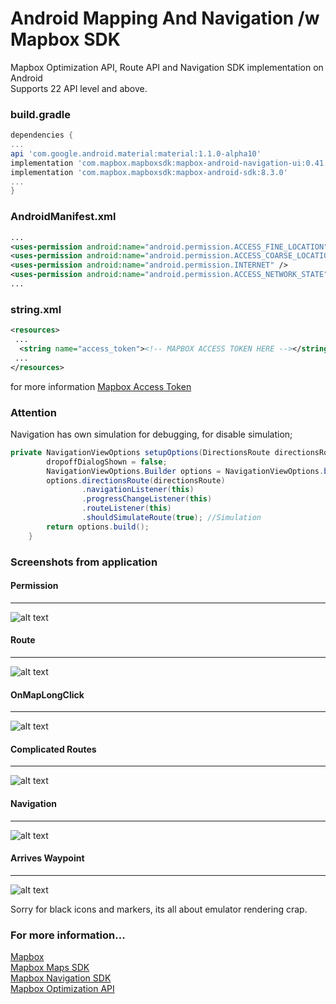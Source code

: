 # Android Mapping And Navigation /w Mapbox SDK

Mapbox Optimization API, Route API and Navigation SDK implementation on Android<br>
Supports 22 API level and above.

### build.gradle

```gradle
dependencies {
...
api 'com.google.android.material:material:1.1.0-alpha10'
implementation 'com.mapbox.mapboxsdk:mapbox-android-navigation-ui:0.41.0'
implementation 'com.mapbox.mapboxsdk:mapbox-android-sdk:8.3.0'
...
}
```

### AndroidManifest.xml
```xml
...
<uses-permission android:name="android.permission.ACCESS_FINE_LOCATION" /> 
<uses-permission android:name="android.permission.ACCESS_COARSE_LOCATION" /> 
<uses-permission android:name="android.permission.INTERNET" /> 
<uses-permission android:name="android.permission.ACCESS_NETWORK_STATE" /> 
...
```


### string.xml
```xml
<resources>
 ...
  <string name="access_token"><!-- MAPBOX ACCESS TOKEN HERE --></string>
 ...
</resources>
```
for more information [Mapbox Access Token](https://docs.mapbox.com/help/how-mapbox-works/access-tokens/)


### Attention
Navigation has own simulation for debugging, for disable simulation;
```java
private NavigationViewOptions setupOptions(DirectionsRoute directionsRoute) {
        dropoffDialogShown = false;
        NavigationViewOptions.Builder options = NavigationViewOptions.builder();
        options.directionsRoute(directionsRoute)
                .navigationListener(this)
                .progressChangeListener(this)
                .routeListener(this)
                .shouldSimulateRoute(true); //Simulation
        return options.build();
    }

```

### Screenshots from application

#### Permission
---------------
![alt text](https://github.com/cnkay/mapbox-android/blob/master/images/permission.png)

#### Route
---------------
![alt text](https://github.com/cnkay/mapbox-android/blob/master/images/route.png)

#### OnMapLongClick
-------------------
![alt text](https://github.com/cnkay/mapbox-android/blob/master/images/refresh_waypoints.png)

#### Complicated Routes
-----------------------
![alt text](https://github.com/cnkay/mapbox-android/blob/master/images/complicated_routes.png)

#### Navigation
----------------
![alt text](https://github.com/cnkay/mapbox-android/blob/master/images/on_navigation.png)

#### Arrives Waypoint
-------------------
![alt text](https://github.com/cnkay/mapbox-android/blob/master/images/arrives_waypoint.png)

Sorry for black icons and markers, its all about emulator rendering crap.

### For more information...
[Mapbox](https://www.mapbox.com/)<br>
[Mapbox Maps SDK](https://docs.mapbox.com/android/maps/overview/)<br>
[Mapbox Navigation SDK](https://docs.mapbox.com/android/navigation/overview/)<br>
[Mapbox Optimization API](https://docs.mapbox.com/android/java/overview/optimization/)<br>
